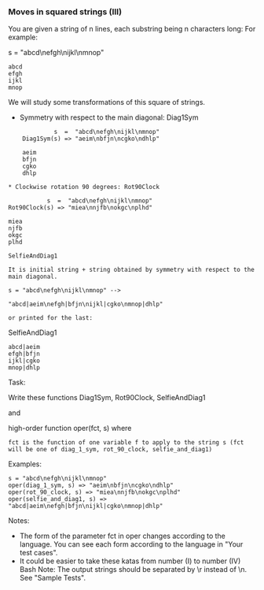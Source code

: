 ### Moves in squared strings (III)

You are given a string of n lines, each substring being n characters long: For example:

s = "abcd\nefgh\nijkl\nmnop"
```
abcd
efgh
ijkl
mnop
```
We will study some transformations of this square of strings.

* Symmetry with respect to the main diagonal: Diag1Sym
```
             s  =  "abcd\nefgh\nijkl\nmnop"
    Diag1Sym(s) => "aeim\nbfjn\ncgko\ndhlp"

    aeim
    bfjn
    cgko
    dhlp

* Clockwise rotation 90 degrees: Rot90Clock
```
               s  =  "abcd\nefgh\nijkl\nmnop"
    Rot90Clock(s) => "miea\nnjfb\nokgc\nplhd"

    miea
    njfb
    okgc
    plhd

    SelfieAndDiag1

    It is initial string + string obtained by symmetry with respect to the main diagonal.

    s = "abcd\nefgh\nijkl\nmnop" --> 

    "abcd|aeim\nefgh|bfjn\nijkl|cgko\nmnop|dhlp"

    or printed for the last:

SelfieAndDiag1
```
abcd|aeim
efgh|bfjn
ijkl|cgko 
mnop|dhlp
```
Task:

Write these functions Diag1Sym, Rot90Clock, SelfieAndDiag1

and

high-order function oper(fct, s) where

    fct is the function of one variable f to apply to the string s (fct will be one of diag_1_sym, rot_90_clock, selfie_and_diag1)

Examples:
```
s = "abcd\nefgh\nijkl\nmnop"
oper(diag_1_sym, s) => "aeim\nbfjn\ncgko\ndhlp"
oper(rot_90_clock, s) => "miea\nnjfb\nokgc\nplhd"
oper(selfie_and_diag1, s) => "abcd|aeim\nefgh|bfjn\nijkl|cgko\nmnop|dhlp"
```
Notes:

* The form of the parameter fct in oper changes according to the language. You can see each form according to the language in "Your test cases".
* It could be easier to take these katas from number (I) to number (IV)
    Bash Note: The output strings should be separated by \r instead of \n. See "Sample Tests".

